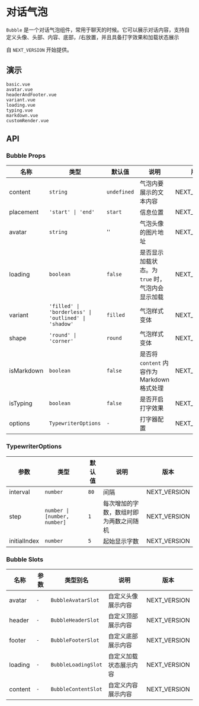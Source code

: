 # 对话气泡

`Bubble` 是一个对话气泡组件，常用于聊天的时候。它可以展示对话内容，支持自定义头像、头部、内容、底部，/右放置，并且具备打字效果和加载状态展示

自 `NEXT_VERSION` 开始提供。

## 演示

```demo
basic.vue
avatar.vue
headerAndFooter.vue
variant.vue
loading.vue
typing.vue
markdown.vue
customRender.vue
```

## API

### Bubble Props

| 名称 | 类型 | 默认值 | 说明 | 版本 |
| --- | --- | --- | --- | --- |
| content | `string` | `undefined` | 气泡内要展示的文本内容 | NEXT_VERSION |
| placement | `'start' \| 'end'` | `start` | 信息位置 | NEXT_VERSION |
| avatar | `string` | '' | 气泡头像的图片地址 | NEXT_VERSION |
| loading | `boolean` | `false` | 是否显示加载状态。为 `true` 时，气泡内会显示加载 | NEXT_VERSION |
| variant | `'filled' \| 'borderless' \| 'outlined' \| 'shadow'` | `filled` | 气泡样式变体 | NEXT_VERSION |
| shape | `'round' \| 'corner'` | `round` | 气泡样式变体 | NEXT_VERSION |
| isMarkdown | `boolean` | `false` | 是否将 `content` 内容作为 Markdown 格式处理 | NEXT_VERSION |
| isTyping | `boolean` | `false` | 是否开启打字效果 | NEXT_VERSION |
| options | `TypewriterOptions` | `-` | 打字器配置 | NEXT_VERSION |

### TypewriterOptions

| 参数 | 类型 | 默认值 | 说明 | 版本 |
| --- | --- | --- | --- | --- |
| interval | `number` | `80` | 间隔 | NEXT_VERSION |
| step | `number \| [number, number]` | `1` | 每次增加的字数，数组时即为两数之间随机 | NEXT_VERSION |
| initialIndex | `number` | `5` | 起始显示字数 | NEXT_VERSION |

### Bubble Slots

| 名称    | 参数 | 类型别名            | 说明                   | 版本         |
| ------- | ---- | ------------------- | ---------------------- | ------------ |
| avatar  | `-`  | `BubbleAvatarSlot`  | 自定义头像展示内容     | NEXT_VERSION |
| header  | `-`  | `BubbleHeaderSlot`  | 自定义顶部展示内容     | NEXT_VERSION |
| footer  | `-`  | `BubbleFooterSlot`  | 自定义底部展示内容     | NEXT_VERSION |
| loading | `-`  | `BubbleLoadingSlot` | 自定义加载状态展示内容 | NEXT_VERSION |
| content | `-`  | `BubbleContentSlot` | 自定义内容展示内容     | NEXT_VERSION |

